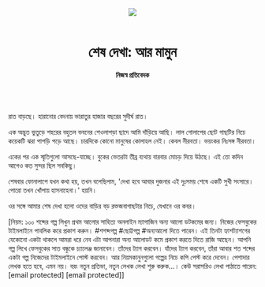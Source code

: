 <div align=center>
<img src=https://images.prothomalo.com/prothomalo-bangla/2021-01/1d75151c-eff9-4e9f-ac28-aebc4618d00f/palo_bangla_og.png />
<br><br>
<h1>শেষ দেখা: আর মামুন</h1>
<h4>নিজস্ব প্রতিবেদক</h4>
<br><br>
</div>

রাত বাড়ছে। হারানোর বেদনায় ভারাতুর হাজার বছরের সুদীর্ঘ রাত।

এক অদ্ভুত ভুতুড়ে শহরের বহুতল ভবনের শেওলাপড়া ছাদে আমি দাঁড়িয়ে আছি। লাল গোলাপের ছোট গাছটির নিচে কয়েকটি ঝরা পাপড়ি পড়ে আছে। চারদিকে কোনো মানুষের কোলাহল নেই। কেবল নীরবতা। ভয়ংকর নিঃসঙ্গ নীরবতা।

একের পর এক স্মৃতিগুলো আসছে-যাচ্ছে। বুকের ভেতরটা তীব্র ব্যথায় বারবার মোচড় দিয়ে উঠছে। এই তো কদিন আগেও কত সুন্দর ছিল সবকিছু।

শেষবার ফোনালাপে যখন কথা হয়, তখন বলেছিলাম, 'দেখা হবে আবার দুজনার এই দুঃসময় শেষে একটি সুখী সংসারে। পোরো তখন খোঁপায় হাসনাহেনা।' হয়নি।

ওর সঙ্গে আমার শেষ দেখা হলো ওদের বাড়ির বড় রক্তজবাগাছটার নিচে, যেখানে ওর কবর।

[নিয়ম: ১০০ শব্দের গল্প লিখুন প্রথম আলোর সাহিত্য অনলাইন ম্যাগাজিন অন্য আলো ডটকমের জন্য। নিজের ফেসবুকের টাইমলাইনে পাবলিক করে প্রকাশ করুন। #শশব্দগল্প #ছোট্টগল্প #অন্যআলো দিতে পারেন। এই তিনটা হ্যাশট্যাশগের যেকোনো একটা থাকলে আমরা ধরে নেব এটা আপনারা অন্য আলোডট কমে প্রকাশ করতে দিতে রাজি আছেন। আপনি গল্প লিখে ফেসবুকের সাত বন্ধুকে চ্যালেঞ্জ জানাবেন। তাঁদের ট্যাগ করবেন। যাঁদের ট্যাগ করবেন, তাঁরা আবার শত শব্দের একটা গল্প নিজেদের টাইমলাইনে পোস্ট করবেন। আর নিয়মকানুনগুলো গল্পের নিচে কপি পেস্ট করে দেবেন। পেশাদার লেখক হতে হবে, এমন নয়। বরং নতুন প্রতিভা, নতুন লেখক লেখা শুরু করুক...। কেউ সরাসরিও লেখা পাঠাতে পারেন: [email protected] [email protected]]
